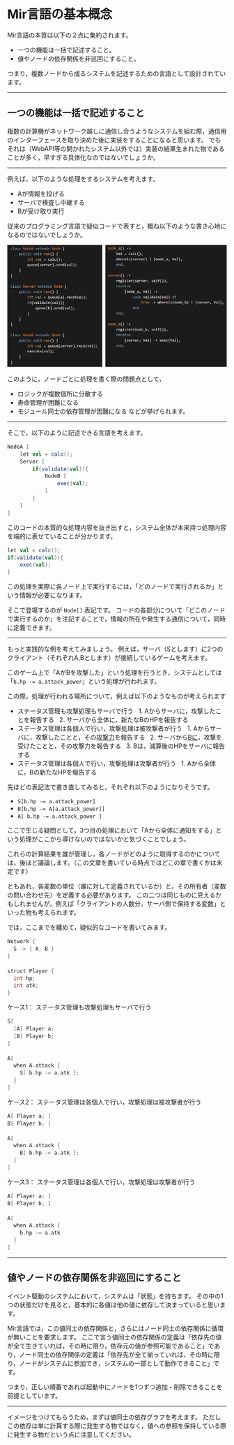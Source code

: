 # Mir言語の基本概念

Mir言語の本質は以下の２点に集約されます。
- 一つの機能は一括で記述すること。
- 値やノードの依存関係を非巡回にすること。

つまり，複数ノードから成るシステムを記述するための言語として設計されています。

---
## 一つの機能は一括で記述すること

複数の計算機がネットワーク越しに通信し合うようなシステムを組む際，通信用のインターフェースを取り決めた後に実装をすることになると思います。
でもそれは（WebAPI等の開かれたシステム以外では）実装の結果生まれた物であることが多く，早すぎる具体化なのではないでしょうか。

---

例えば，以下のような処理をするシステムを考えます。
- Aが情報を投げる
- サーバで検査し中継する
- Bが受け取り実行

従来のプログラミング言語で疑似コードで表すと，概ね以下のような書き心地になるのではないでしょうか。

![疑似コード](images/02_example_01.png)

このように，ノードごとに処理を書く際の問題点として，
- ロジックが複数個所に分散する
- 寿命管理が困難になる
- モジュール同士の依存管理が困難になる
などが挙げられます。

---

そこで，以下のように記述できる言語を考えます。

```scala
NodeA [
	let val = calc();
	Server [
		if(validate(val)){
			NodeB [
				exec(val);
			]
		}
	]
]
```

このコードの本質的な処理内容を抜き出すと，システム全体が本来持つ処理内容を端的に表せていることが分かります。
```scala
let val = calc();
if(validate(val)){
	exec(val);
}
```

この処理を実際に各ノード上で実行するには，「どのノードで実行されるか」という情報が必要になります。

そこで登場するのが `Node[]` 表記です。
コードの各部分について「どこのノードで実行するのか」を注記することで，情報の所在や発生する通信について，同時に定義できます。

---

もっと実践的な例を考えてみましょう。
例えば，サーバ（Sとします）に2つのクライアント（それぞれA,Bとします）が接続しているゲームを考えます。

このゲーム上で「AがBを攻撃した」という処理を行うとき，システムとしては「`b.hp -= a.attack_power`」という処理が行われます。

この際，処理が行われる場所について，例えば以下のようなものが考えられます
- ステータス管理も攻撃処理もサーバで行う
  1. Aからサーバに，攻撃したことを報告する
  2. サーバから全体に，新たなBのHPを報告する
- ステータス管理は各個人で行い，攻撃処理は被攻撃者が行う
  1. Aからサーバに，攻撃したことと，その<u>攻撃力</u>を報告する
  2. サーバから<u>Bに</u>，攻撃を受けたことと，その攻撃力を報告する
  3. Bは，減算後のHPをサーバに報告する
- ステータス管理は各個人で行い，攻撃処理は攻撃者が行う
  1. Aから全体に，Bの新たなHPを報告する

<!-- これらは全て，システム全体で行っている処理は同じです。 -->
<!-- しかし実際にこれらを実装するとなると，プログラムの構造が大きく変化することと思います。 -->

先ほどの表記法で書き直してみると，それぞれ以下のようになりそうです。
- `S[b.hp -= a.attack_power]`
- `B[b.hp -= A[a.attack_power]]`
- `A[ b.hp -= a.attack_power ]`

ここで生じる疑問として，3つ目の処理において「Aから全体に通知をする」という処理がここから導けないのではないかと気づくことでしょう。

これらの計算結果を誰が管理し，各ノードがどのように取得するのかについては，後ほど議論します。（この文章を書いている時点ではどこの章で書くかは未定です）

ともあれ，各変数の単位（誰に対して定義されているか）と，その所有者（変数の問い合わせ先）を定義する必要があります。
この二つは同じものに見えるかもしれませんが，例えば「クライアントの人数分，サーバ側で保持する変数」といった物も考えられます。

では，ここまでを纏めて，疑似的なコードを書いてみます。

```scala
Network {
  S -> { A, B }
}

struct Player {
  int hp;
  int atk;
}
```

ケース1： ステータス管理も攻撃処理もサーバで行う
```scala
S[
  [A] Player a;
  [B] Player b;
]

A[
  when A.attack {
    S[ b.hp -= a.atk ];
  }
]
```

ケース2： ステータス管理は各個人で行い，攻撃処理は被攻撃者が行う
```scala
A[ Player a; ]
B[ Player b; ]

A[
  when A.attack {
    B[ b.hp -= a.atk ];
  }
]
```

ケース3： ステータス管理は各個人で行い，攻撃処理は攻撃者が行う
```scala
A[ Player a; ]
B[ Player b; ]

A[
  when A.attack {
    b.hp -= a.atk
  }
]
```

---

## 値やノードの依存関係を非巡回にすること

イベント駆動のシステムにおいて，システムは「状態」を持ちます。
その中の1つの状態だけを見ると，基本的に各値は他の値に依存して決まっていると思います。

Mir言語では，この値同士の依存関係と，さらにはノード同士の依存関係に循環が無いことを要求します。
ここで言う値同士の依存関係の定義は「依存先の値が全て生きていれば，その時に限り，依存元の値が参照可能であること」であり，ノード同士の依存関係の定義は「依存先が全て揃っていれば，その時に限り，ノードがシステムに参加でき，システムの一部として動作できること」です。

つまり，正しい順番であれば起動中にノードを1つずつ追加・削除できることを前提としています。

---

イメージをつけてもらうため，まずは値同士の依存グラフを考えます。
ただしこの依存は単に計算する際に発生する物ではなく，値への参照を保持している際に発生する物だという点に注意してください。



